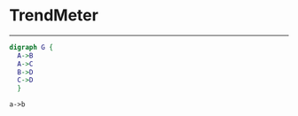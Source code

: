 # TrendMeter
-----------

```dot
digraph G {
  A->B
  A->C
  B->D
  C->D
  }
```
```puml {align="center"}
a->b
```
